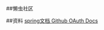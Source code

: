 ##懒虫社区


##资料
[spring文档 ](https://spring.io/guides)
[Github OAuth Docs](https://developer.github.com/apps/building-oauth-apps/creating-an-oauth-app/)
